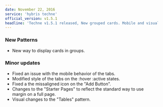 ```yaml
---
date: November 22, 2016
service: 'hybris techne'
official_version: v1.5.1
headline: 'Techne v1.5.1 released, New grouped cards. Mobile and visual issues resolved.'
---
```


<h3>New Patterns</h3>
<ul>
	<li>New way to display cards in groups.</li>
</ul>

<h3>Minor updates</h3>
<ul>
    <li>Fixed an issue with the mobile behavior of the tabs.</li>
    <li>Modified style of the tabs on the :hover :active states.</li>
    <li>Fixed a the missaligned icon on the "Add Button".</li>
    <li>Changes to the "Starter Pages" to reflect the standard way to use margin on a full page.</li>
    <li>Visual changes to the "Tables" pattern.</li>
</ul>

